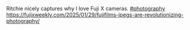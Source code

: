 Ritchie nicely captures why I love Fuji X cameras. [\#<span>photography</span>](https://social.lol/tags/photography)  
[<span class="invisible">https://</span><span class="ellipsis">fujixweekly.com/2025/01/29/fuj</span><span class="invisible">ifilms-jpegs-are-revolutionizing-photography/</span>](https://fujixweekly.com/2025/01/29/fujifilms-jpegs-are-revolutionizing-photography/)